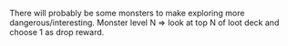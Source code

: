 There will probably be some monsters to make exploring more dangerous/interesting.
Monster level N => look at top N of loot deck and choose 1 as drop reward. 